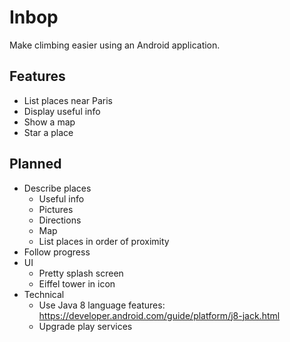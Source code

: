 # Inbop

Make climbing easier using an Android application.

## Features

- List places near Paris
- Display useful info 
- Show a map
- Star a place

## Planned

- Describe places
  - Useful info
  - Pictures
  - Directions
  - Map
  - List places in order of proximity
- Follow progress
- UI
  - Pretty splash screen
  - Eiffel tower in icon
- Technical
  - Use Java 8 language features: https://developer.android.com/guide/platform/j8-jack.html
  - Upgrade play services
